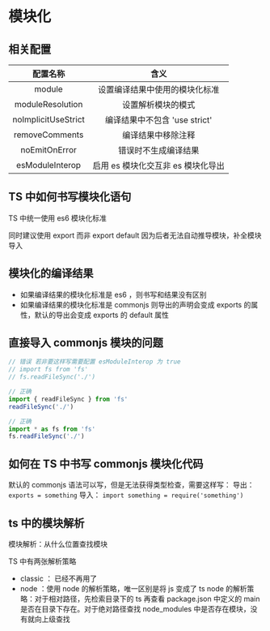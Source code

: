 # 模块化

## 相关配置
| 配置名称 | 含义 |
| :---: | :---:|
| module | 设置编译结果中使用的模块化标准 |
| moduleResolution | 设置解析模块的模式 |
| noImplicitUseStrict | 编译结果中不包含 'use strict' |
| removeComments | 编译结果中移除注释 |
| noEmitOnError | 错误时不生成编译结果 |
| esModuleInterop | 启用 es 模块化交互非 es 模块化导出 |

## TS 中如何书写模块化语句
TS 中统一使用 es6 模块化标准

同时建议使用 export 而非 export default 因为后者无法自动推导模块，补全模块导入

## 模块化的编译结果
- 如果编译结果的模块化标准是 es6 ，则书写和结果没有区别
- 如果编译结果的模块化标准是 commonjs 则导出的声明会变成 exports 的属性，默认的导出会变成 exports 的 default 属性

## 直接导入 commonjs 模块的问题
```ts
// 错误 若非要这样写需要配置 esModuleInterop 为 true
// import fs from 'fs'
// fs.readFileSync('./')

// 正确
import { readFileSync } from 'fs'
readFileSync('./')

// 正确
import * as fs from 'fs'
fs.readFileSync('./')
```

## 如何在 TS 中书写 commonjs 模块化代码
默认的 commonjs 语法可以写，但是无法获得类型检查，需要这样写：
导出： `exports = something`
导入： `import something = require('something')`

## ts 中的模块解析
模块解析：从什么位置查找模块

TS 中有两张解析策略
- classic ： 已经不再用了
- node ：使用 node 的解析策略，唯一区别是将 js 变成了 ts
  node 的解析策略：对于相对路径，先检索目录下的 ts 再查看 package.json 中定义的 main 是否在目录下存在。对于绝对路径查找 node_modules 中是否存在模块，没有就向上级查找